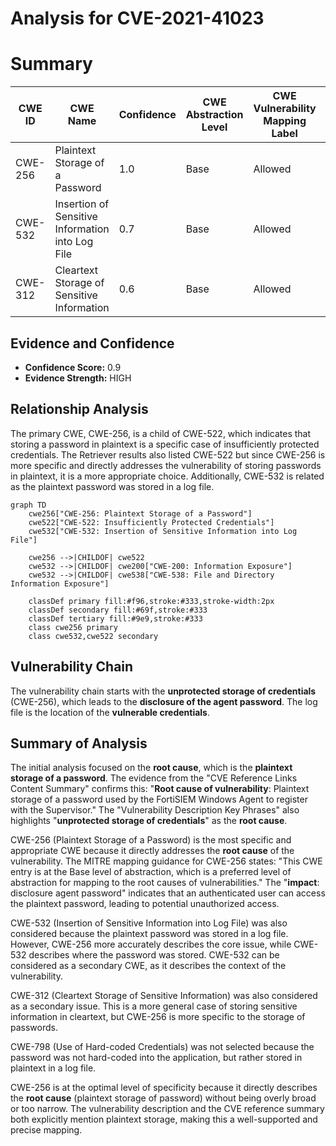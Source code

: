 # Analysis for CVE-2021-41023

# Summary
| CWE ID | CWE Name | Confidence | CWE Abstraction Level | CWE Vulnerability Mapping Label | CWE-Vulnerability Mapping Notes |
|---|---|---|---|---|---|
| CWE-256 | Plaintext Storage of a Password | 1.0 | Base | Allowed | Primary CWE |
| CWE-532 | Insertion of Sensitive Information into Log File | 0.7 | Base | Allowed | Secondary Candidate |
| CWE-312 | Cleartext Storage of Sensitive Information | 0.6 | Base | Allowed | Secondary Candidate |

## Evidence and Confidence

*   **Confidence Score:** 0.9
*   **Evidence Strength:** HIGH

## Relationship Analysis
The primary CWE, CWE-256, is a child of CWE-522, which indicates that storing a password in plaintext is a specific case of insufficiently protected credentials. The Retriever results also listed CWE-522 but since CWE-256 is more specific and directly addresses the vulnerability of storing passwords in plaintext, it is a more appropriate choice. Additionally, CWE-532 is related as the plaintext password was stored in a log file.

```mermaid
graph TD
    cwe256["CWE-256: Plaintext Storage of a Password"]
    cwe522["CWE-522: Insufficiently Protected Credentials"]
    cwe532["CWE-532: Insertion of Sensitive Information into Log File"]

    cwe256 -->|CHILDOF| cwe522
    cwe532 -->|CHILDOF| cwe200["CWE-200: Information Exposure"]
    cwe532 -->|CHILDOF| cwe538["CWE-538: File and Directory Information Exposure"]

    classDef primary fill:#f96,stroke:#333,stroke-width:2px
    classDef secondary fill:#69f,stroke:#333
    classDef tertiary fill:#9e9,stroke:#333
    class cwe256 primary
    class cwe532,cwe522 secondary
```

## Vulnerability Chain
The vulnerability chain starts with the **unprotected storage of credentials** (CWE-256), which leads to the **disclosure of the agent password**. The log file is the location of the **vulnerable credentials**.

## Summary of Analysis
The initial analysis focused on the **root cause**, which is the **plaintext storage of a password**. The evidence from the "CVE Reference Links Content Summary" confirms this: "**Root cause of vulnerability**: Plaintext storage of a password used by the FortiSIEM Windows Agent to register with the Supervisor." The "Vulnerability Description Key Phrases" also highlights "**unprotected storage of credentials**" as the **root cause**.

CWE-256 (Plaintext Storage of a Password) is the most specific and appropriate CWE because it directly addresses the **root cause** of the vulnerability. The MITRE mapping guidance for CWE-256 states: "This CWE entry is at the Base level of abstraction, which is a preferred level of abstraction for mapping to the root causes of vulnerabilities." The "**impact**: disclosure agent password" indicates that an authenticated user can access the plaintext password, leading to potential unauthorized access.

CWE-532 (Insertion of Sensitive Information into Log File) was also considered because the plaintext password was stored in a log file. However, CWE-256 more accurately describes the core issue, while CWE-532 describes where the password was stored. CWE-532 can be considered as a secondary CWE, as it describes the context of the vulnerability.

CWE-312 (Cleartext Storage of Sensitive Information) was also considered as a secondary issue. This is a more general case of storing sensitive information in cleartext, but CWE-256 is more specific to the storage of passwords.

CWE-798 (Use of Hard-coded Credentials) was not selected because the password was not hard-coded into the application, but rather stored in plaintext in a log file.

CWE-256 is at the optimal level of specificity because it directly describes the **root cause** (plaintext storage of password) without being overly broad or too narrow. The vulnerability description and the CVE reference summary both explicitly mention plaintext storage, making this a well-supported and precise mapping.